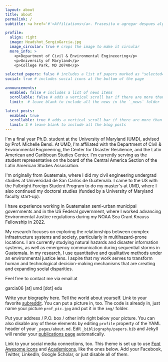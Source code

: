 ```yaml
---
layout: about
title: about
permalink: /
subtitle: <a href='#'>Affiliations</a>. Frasesita o agregar despues algo

profile:
  align: right
  image: Headshot_SergioGarcia.jpg
  image_circular: true # crops the image to make it circular
  more_info: >
    <p>Department of Civil & Environmental Engineeering</p>
    <p>University of Maryland</p>
    <p>College Park, MD 20740</p>

selected_papers: false # includes a list of papers marked as "selected={true}"
social: true # includes social icons at the bottom of the page

announcements:
  enabled: false # includes a list of news items
  scrollable: false # adds a vertical scroll bar if there are more than 3 news items
  limit:  # leave blank to include all the news in the `_news` folder

latest_posts:
  enabled: true
  scrollable: true # adds a vertical scroll bar if there are more than 3 new posts items
  limit: 3 # leave blank to include all the blog posts
---
```

I'm a final year Ph.D. student at the University of Maryland (UMD), advised by Prof. Michelle Bensi. At UMD, I'm affiliated with the Department of Civil & Environmental Engineering, the Center for Disaster Resilience, and the Latin American and Caribbean Studies Center. I'm currently serving as the student representative on the board of the Central America Section of the Latin American Studies Association.

I'm originally from Guatemala, where I did my civil engineering undergrad studies at Universidad de San Carlos de Guatemala. I came to the US with the Fulbright Foreign Student Program to do my master's at UMD, where I also continued my doctoral studies (funded by a University of Maryland faculty start-up). 

I have experience working in Guatemalan semi-urban municipal governments and in the US Federal government, where I worked advancing Environmental Justice regulations during my NOAA Sea Grant Knauss Fellowship in 2022.

My research focuses on exploring the relationships between complex infrastructure systems and society, particularly in multihazard-prone locations. I am currently studying natural hazards and disaster information systems, as well as emergency communication during sequential storms in Guatemala. In my research, I use quantitative and qualitative methods under an environmental justice lens. I aspire that my work serves to transform human and technological decision-making mechanisms that are creating and expanding social disparities. 

Feel free to contact me via email at 

garcia06 [at] umd [dot] edu

Write your biography here. Tell the world about yourself. Link to your favorite [subreddit](http://reddit.com). You can put a picture in, too. The code is already in, just name your picture `prof_pic.jpg` and put it in the `img/` folder.

Put your address / P.O. box / other info right below your picture. You can also disable any of these elements by editing `profile` property of the YAML header of your `_pages/about.md`. Edit `_bibliography/papers.bib` and Jekyll will render your [publications page](/al-folio/publications/) automatically.

Link to your social media connections, too. This theme is set up to use [Font Awesome icons](https://fontawesome.com/) and [Academicons](https://jpswalsh.github.io/academicons/), like the ones below. Add your Facebook, Twitter, LinkedIn, Google Scholar, or just disable all of them.
